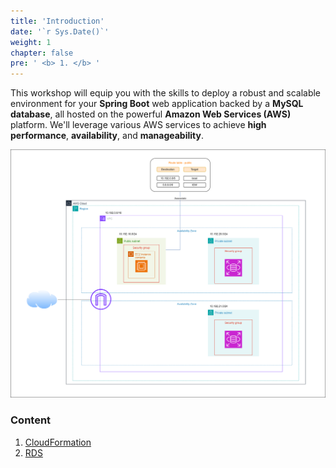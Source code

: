 ```yaml
---
title: 'Introduction'
date: '`r Sys.Date()`'
weight: 1
chapter: false
pre: ' <b> 1. </b> '
---
```


This workshop will equip you with the skills to deploy a robust and scalable environment for your **Spring Boot** web application backed by a **MySQL database**, all hosted on the powerful **Amazon Web Services (AWS)** platform. We'll leverage various AWS services to achieve **high performance**, **availability**, and **manageability**.

![architecture](../../static/images/architecture.svg)

### Content

1. [CloudFormation](1.1-cloudformation/)
2. [RDS](1.2-rds/)
